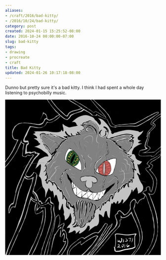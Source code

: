 ```yaml
---
aliases:
- /craft/2016/bad-kitty/
- /2016/10/24/bad-kitty/
category: post
created: 2024-01-15 15:25:52-08:00
date: 2016-10-24 00:00:00-07:00
slug: bad-kitty
tags:
- drawing
- procreate
- craft
title: Bad Kitty
updated: 2024-01-26 10:17:18-08:00
---
```


Dunno but pretty sure it's a bad kitty. I think I had spent a whole day listening to psychobilly music.

![attachments/img/2016/cover-2016-10-24.png](../../../attachments/img/2016/cover-2016-10-24.png)